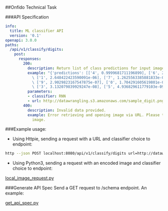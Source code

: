 ##Onfido Technical Task

###API Specification
```yaml
info:
  title: ML classifier API
  version: '0.1'
openapi: 3.0.0
paths:
  /api/v1/classify/digits:
    post:
      responses:
        200:
          description: Return list of class predictions for input image.
          example: "{'predictions': [['4', 0.9999681711196899], ['6', 2.6835603421204723e-05],\
            \ ['1', 2.648422423590091e-06], ['7', 1.2625563385881833e-06], ['2', 4.2422348656145914e-07],\
            \ ['9', 2.9029823167547875e-07], ['0', 1.704291605619801e-07], ['8', 1.5085298343819886e-07],\
            \ ['3', 3.132079839929247e-08], ['5', 4.936829611779103e-09]]}  \n"
          parameters:
          - classifier: RNN
          - url: http://datawrangling.s3.amazonaws.com/sample_digit.png
        400:
          description: Invalid data provided.
          example: Error retrieving and opening image via URL. Please try with another
            image.
```

###Example usage:
* Using Httpie, sending a request with a URL and classifier choice to endpoint:

```bash
http --json POST localhost:8080/api/v1/classify/digits url=http://datawrangling.s3.amazonaws.com/sample_digit.png classifier=RNN
```

* Using Python3, sending a request with an encoded image and classifier choice to endpoint:

[local\_image\_request.py](/examples/local_image_request.py)

###Generate API Spec
Send a GET request to /schema endpoint. An example:

[get\_api\_spec.py](/scripts/get_api_spec.py)